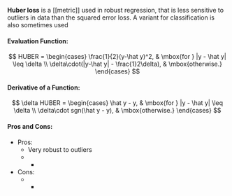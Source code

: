 **Huber loss** is a [[metric]] used in robust regression, that is less sensitive to outliers in data than the squared error loss. A variant for classification is also sometimes used


#### Evaluation Function:
$$
HUBER = \begin{cases} \frac{1}{2}(y-\hat y)^2, & \mbox{for } |y - \hat y| \leq \delta \\ \delta\cdot(|y-\hat y| - \frac{1}2\delta), & \mbox{otherwise.} \end{cases}
$$

#### Derivative of a Function:
$$
\delta HUBER = \begin{cases} \hat y - y, & \mbox{for } |y - \hat y| \leq \delta \\ \delta\cdot sgn(\hat y - y), & \mbox{otherwise.} \end{cases}
$$

#### Pros and Cons:

* Pros:
	* Very robust to outliers
	* -
* Cons:
	* -